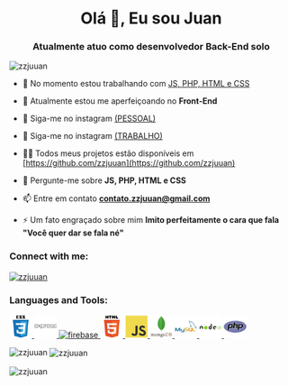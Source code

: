 <h1 align="center">Olá 👋, Eu sou Juan</h1>
<h3 align="center">Atualmente atuo como desenvolvedor Back-End solo</h3>

<p align="left"> <img src="https://komarev.com/ghpvc/?username=zzjuuan&label=Visitas%20ao%20perfil&color=3f3b3b&style=flat" alt="zzjuuan" /> </p>

- 🔭 No momento estou trabalhando com [JS, PHP, HTML e CSS](https://github.com/zzjuuan)

- 🌱 Atualmente estou me aperfeiçoando no **Front-End**

- 👯 Siga-me no instagram [(PESSOAL)](https://www.instagram.com/zzjuuan/)

- 👯 Siga-me no instagram [(TRABALHO)](https://www.instagram.com/zzjuuan.code/)

- 👨‍💻 Todos meus projetos estão disponíveis em [https://github.com/zzjuuan](https://github.com/zzjuuan)

- 💬 Pergunte-me sobre **JS, PHP, HTML e CSS**

- 📫 Entre em contato **contato.zzjuuan@gmail.com**

- ⚡ Um fato engraçado sobre mim **Imito perfeitamente o cara que fala "Você quer dar se fala né"**

<h3 align="left">Connect with me:</h3>
<p align="left">
<a href="https://instagram.com/zzjuuan" target="blank"><img align="center" src="https://raw.githubusercontent.com/rahuldkjain/github-profile-readme-generator/master/src/images/icons/Social/instagram.svg" alt="zzjuuan" height="30" width="40" /></a>
</p>

<h3 align="left">Languages and Tools:</h3>
<p align="left"> <a href="https://www.w3schools.com/css/" target="_blank" rel="noreferrer"> <img src="https://raw.githubusercontent.com/devicons/devicon/master/icons/css3/css3-original-wordmark.svg" alt="css3" width="40" height="40"/> </a> <a href="https://expressjs.com" target="_blank" rel="noreferrer"> <img src="https://raw.githubusercontent.com/devicons/devicon/master/icons/express/express-original-wordmark.svg" alt="express" width="40" height="40"/> </a> <a href="https://firebase.google.com/" target="_blank" rel="noreferrer"> <img src="https://www.vectorlogo.zone/logos/firebase/firebase-icon.svg" alt="firebase" width="40" height="40"/> </a> <a href="https://www.w3.org/html/" target="_blank" rel="noreferrer"> <img src="https://raw.githubusercontent.com/devicons/devicon/master/icons/html5/html5-original-wordmark.svg" alt="html5" width="40" height="40"/> </a> <a href="https://developer.mozilla.org/en-US/docs/Web/JavaScript" target="_blank" rel="noreferrer"> <img src="https://raw.githubusercontent.com/devicons/devicon/master/icons/javascript/javascript-original.svg" alt="javascript" width="40" height="40"/> </a> <a href="https://www.mongodb.com/" target="_blank" rel="noreferrer"> <img src="https://raw.githubusercontent.com/devicons/devicon/master/icons/mongodb/mongodb-original-wordmark.svg" alt="mongodb" width="40" height="40"/> </a> <a href="https://www.mysql.com/" target="_blank" rel="noreferrer"> <img src="https://raw.githubusercontent.com/devicons/devicon/master/icons/mysql/mysql-original-wordmark.svg" alt="mysql" width="40" height="40"/> </a> <a href="https://nodejs.org" target="_blank" rel="noreferrer"> <img src="https://raw.githubusercontent.com/devicons/devicon/master/icons/nodejs/nodejs-original-wordmark.svg" alt="nodejs" width="40" height="40"/> </a> <a href="https://www.php.net" target="_blank" rel="noreferrer"> <img src="https://raw.githubusercontent.com/devicons/devicon/master/icons/php/php-original.svg" alt="php" width="40" height="40"/> </a> </p>

<p><img align="left" src="https://github-readme-stats.vercel.app/api/top-langs?username=zzjuuan&show_icons=true&theme=dark&locale=en&layout=compact" alt="zzjuuan" /></p>

<p>&nbsp;<img align="center" src="https://github-readme-stats.vercel.app/api?username=zzjuuan&show_icons=true&theme=dark&title_color=ffffff&text_color=d8d4d4&locale=en" alt="zzjuuan" /></p>

<p><img align="center" src="https://github-readme-streak-stats.herokuapp.com/?user=zzjuuan&theme=dark" alt="zzjuuan" /></p>

